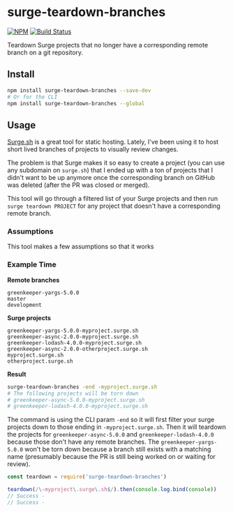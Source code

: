 # surge-teardown-branches

[![NPM](https://nodei.co/npm/surge-teardown-branches.png)](https://nodei.co/npm/surge-teardown-branches/)
[![Build Status](https://travis-ci.org/lukekarrys/surge-teardown-branches.png?branch=master)](https://travis-ci.org/lukekarrys/surge-teardown-branches)

Teardown Surge projects that no longer have a corresponding remote branch on a git repository.

## Install

```sh
npm install surge-teardown-branches --save-dev
# Or for the CLI
npm install surge-teardown-branches --global
```


## Usage

[Surge.sh](https://surge.sh/) is a great tool for static hosting. Lately, I've been using it to host short lived branches of projects to visually review changes.

The problem is that Surge makes it so easy to create a project (you can use any subdomain on `surge.sh`) that I ended up with a ton of projects that I didn't want to be up anymore once the corresponding branch on GitHub was deleted (after the PR was closed or merged).

This tool will go through a filtered list of your Surge projects and then run `surge teardown PROJECT` for any project that doesn't have a corresponding remote branch.

### Assumptions

This tool makes a few assumptions so that it works

### Example Time

**Remote branches**
```
greenkeeper-yargs-5.0.0
master
development
```

**Surge projects**
```
greenkeeper-yargs-5.0.0-myproject.surge.sh
greenkeeper-async-2.0.0-myproject.surge.sh
greenkeeper-lodash-4.0.0-myproject.surge.sh
greenkeeper-async-2.0.0-otherproject.surge.sh
myproject.surge.sh
otherproject.surge.sh
```

**Result**
```sh
surge-teardown-branches -end -myproject.surge.sh
# The following projects will be torn down
# greenkeeper-async-5.0.0-myproject.surge.sh
# greenkeeper-lodash-4.0.0-myproject.surge.sh
```

The command is using the CLI param `-end` so it will first filter your surge projects down to those ending in `-myproject.surge.sh`. Then it will teardown the projects for `greenkeeper-async-5.0.0` and `greenkeeper-lodash-4.0.0` because those don't have any remote branches. The `greenkeeper-yargs-5.0.0` won't be torn down because a branch still exists with a matching name (presumably because the PR is still being worked on or waiting for review).

```js
const teardown = require('surge-teardown-branches')

teardown(/\-myproject\.surge\.sh$/).then(console.log.bind(console))
// Success - 
// Success - 
```
